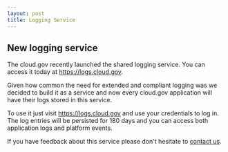 ```yaml
---
layout: post
title: Logging Service
---
```


## New logging service

The cloud.gov recently launched the shared logging service. You can access it today at https://logs.cloud.gov.

Given how common the need for extended and compliant logging was we decided to build it as a service and now every cloud.gov  application will have their logs stored in this service.

To use it just visit https://logs.cloud.gov and use your credentials to log in. The log entries will be persisted for 180 days and you can access both application logs and platform events.

If you have feedback about this service please don't hesitate to [contact us](mailto:cloud-gov-support@gsa.gov).
